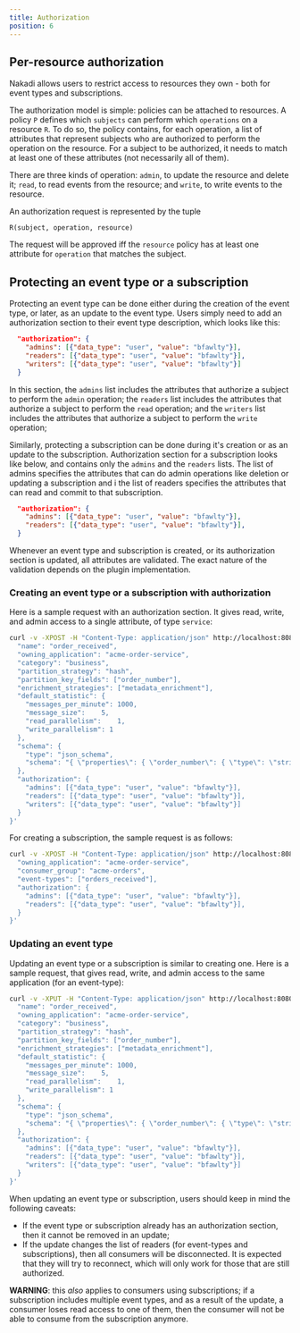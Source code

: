 ```yaml
---
title: Authorization
position: 6
---
```


## Per-resource authorization

Nakadi allows users to restrict access to resources they own - both for event types and subscriptions.

The authorization model is simple: policies can be attached to resources. A policy `P` defines which `subjects` can 
perform which `operations` on a resource `R`. To do so, the policy contains, for each operation, a list of attributes that 
represent subjects who are authorized to perform the operation on the resource. For a subject to be authorized, it needs 
to match at least one of these attributes (not necessarily all of them).

There are three kinds of operation: `admin`, to update the resource and delete it; `read`, to read events from the 
resource; and `write`, to write events to the resource.

An authorization request is represented by the tuple

`R(subject, operation, resource)`

The request will be approved iff the `resource` policy has at least one attribute for `operation` that matches the 
subject.

## Protecting an event type or a subscription

Protecting an event type can be done either during the creation of the event type, or later, as an update to the event 
type. Users simply need to add an authorization section to their event type description, which looks like this:

```json
  "authorization": {
    "admins": [{"data_type": "user", "value": "bfawlty"}],
    "readers": [{"data_type": "user", "value": "bfawlty"}],
    "writers": [{"data_type": "user", "value": "bfawlty"}]
  }
```

In this section, the `admins` list includes the attributes that authorize a subject to perform the `admin` operation; 
the `readers` list includes the attributes that authorize a subject to perform the `read` operation; and the `writers` 
list includes the attributes that authorize a subject to perform the `write` operation;

Similarly, protecting a subscription can be done during it's creation or as an update to the subscription.
Authorization section for a subscription looks like below, and contains only the `admins` and the `readers` lists. The
list of admins specifies the attributes that can do admin operations like deletion or updating a subscription and i
the list of readers specifies the attributes that can read and commit to that subscription.

```json
  "authorization": {
    "admins": [{"data_type": "user", "value": "bfawlty"}],
    "readers": [{"data_type": "user", "value": "bfawlty"}],
  }
```

Whenever an event type and subscription is created, or its authorization section is updated, all attributes are validated. The exact 
nature of the validation depends on the plugin implementation.

### Creating an event type or a subscription with authorization

Here is a sample request with an authorization section. It gives read, write, and admin access to a single attribute, 
of type `service`:

```bash
curl -v -XPOST -H "Content-Type: application/json" http://localhost:8080/event-types -d '{
  "name": "order_received",
  "owning_application": "acme-order-service",
  "category": "business",
  "partition_strategy": "hash",
  "partition_key_fields": ["order_number"],
  "enrichment_strategies": ["metadata_enrichment"],
  "default_statistic": {
    "messages_per_minute": 1000,    
    "message_size":    5,
    "read_parallelism":    1,
    "write_parallelism": 1
  },
  "schema": {
    "type": "json_schema",
    "schema": "{ \"properties\": { \"order_number\": { \"type\": \"string\" } } }"
  },
  "authorization": {
    "admins": [{"data_type": "user", "value": "bfawlty"}],
    "readers": [{"data_type": "user", "value": "bfawlty"}],
    "writers": [{"data_type": "user", "value": "bfawlty"}]
  }
}'
```

For creating a subscription, the sample request is as follows:

```bash
curl -v -XPOST -H "Content-Type: application/json" http://localhost:8080/subscriptions/ea2d7472-ddc6-4b9e-91f1-5bcd0b7b4fa4 -d '{
  "owning_application": "acme-order-service",
  "consumer_group": "acme-orders",
  "event-types": ["orders_received"],
  "authorization": {
    "admins": [{"data_type": "user", "value": "bfawlty"}],
    "readers": [{"data_type": "user", "value": "bfawlty"}],
  }
}'
```

### Updating an event type

Updating an event type or a subscription is similar to creating one. Here is a sample request, that gives read, write, 
and admin access to the same application (for an event-type):

```bash
curl -v -XPUT -H "Content-Type: application/json" http://localhost:8080/event-types/order_received -d '{
  "name": "order_received",
  "owning_application": "acme-order-service",
  "category": "business",
  "partition_strategy": "hash",
  "partition_key_fields": ["order_number"],
  "enrichment_strategies": ["metadata_enrichment"],
  "default_statistic": {
    "messages_per_minute": 1000,    
    "message_size":    5,
    "read_parallelism":    1,
    "write_parallelism": 1
  },
  "schema": {
    "type": "json_schema",
    "schema": "{ \"properties\": { \"order_number\": { \"type\": \"string\" } } }"
  },
  "authorization": {
    "admins": [{"data_type": "user", "value": "bfawlty"}],
    "readers": [{"data_type": "user", "value": "bfawlty"}],
    "writers": [{"data_type": "user", "value": "bfawlty"}]
  }
}'
```

When updating an event type or subscription, users should keep in mind the following caveats:

- If the event type or subscription already has an authorization section, then it cannot be removed in an update;
- If the update changes the list of readers (for event-types and subscriptions), then all consumers will be disconnected.
It is expected that they will try to reconnect, which will only work for those that are still authorized.
 
**WARNING**: this *also* applies to consumers using subscriptions; if a subscription includes multiple event types, and as a result of the update, a consumer loses 
read access to one of them, then the consumer will not be able to consume from the subscription anymore.
